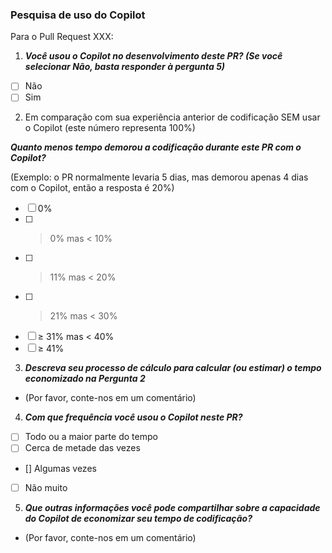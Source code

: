 ### Pesquisa de uso do Copilot

Para o Pull Request XXX:

1. ***Você usou o Copilot no desenvolvimento deste PR? (Se você selecionar Não, basta responder à pergunta 5)***
- [ ] Não
- [ ] Sim

2. Em comparação com sua experiência anterior de codificação SEM usar o Copilot (este número representa 100%)

***Quanto menos tempo demorou a codificação durante este PR com o Copilot?***
   
(Exemplo: o PR normalmente levaria 5 dias, mas demorou apenas 4 dias com o Copilot, então a resposta é 20%)
- [ ] 0%
- [ ] > 0% mas < 10%
- [ ] > 11% mas < 20%
- [ ] > 21% mas < 30%
- [ ] ≥ 31% mas < 40%
- [ ] ≥ 41%

3. ***Descreva seu processo de cálculo para calcular (ou estimar) o tempo economizado na Pergunta 2***

- (Por favor, conte-nos em um comentário)

4. ***Com que frequência você usou o Copilot neste PR?***
- [ ] Todo ou a maior parte do tempo
- [ ] Cerca de metade das vezes
- [] Algumas vezes
- [ ] Não muito

5. ***Que outras informações você pode compartilhar sobre a capacidade do Copilot de economizar seu tempo de codificação?***

- (Por favor, conte-nos em um comentário)